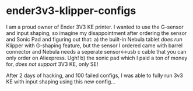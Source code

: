 # ender3v3-klipper-configs

I am a proud owner of Ender 3V3 KE printer.
I wanted to use the G-sensor and input shaping, so imagine my disappointment after ordering the sensor and Sonic Pad and figuring out that:
a) the built-in Nebula tablet _does run_ Klipper with G-shaping feature, but the sensor I ordered came with barrel connector and Nebula needs a seperate sensor<->usb c cable that you can only order on Aliexpress. Ugh!
b) the sonic pad which I paid a ton of money for, _does not support_ 3V3 KE, only SE!

After 2 days of hacking, and 100 failed configs, I was able to fully run 3v3 KE with input shaping using this new config...

